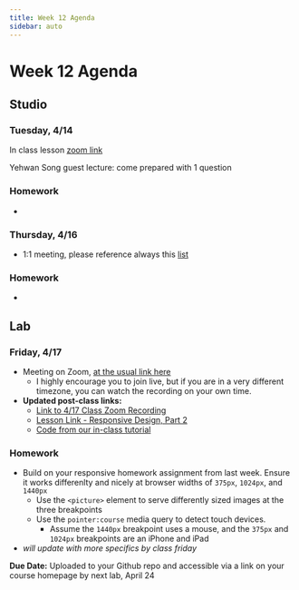 ```yaml
---
title: Week 12 Agenda
sidebar: auto
---
```


# Week 12 Agenda

## Studio

### Tuesday, 4/14

In class lesson [zoom link](https://NewSchool.zoom.us/j/832466251)

Yehwan Song guest lecture: come prepared with 1 question

### Homework

-

### Thursday, 4/16

- 1:1 meeting, please reference always this [list](https://docs.google.com/document/d/1ZGfUVxVYqXkTQdXlLVycwDadLDNuwlLrpaY1_ll6zCQ/edit)

### Homework

-

## Lab

### Friday, 4/17

- Meeting on Zoom, [at the usual link here](https://NewSchool.zoom.us/j/6890998105)
  - I highly encourage you to join live, but if you are in a very different timezone, you can watch the recording on your own time.
- <b>Updated post-class links:</b>
  - [Link to 4/17 Class Zoom Recording](-disabled)
  - [Lesson Link - Responsive Design, Part 2](../lessons/lab/lesson-12)
  - [Code from our in-class tutorial](https://github.com/AndrewLevinson/symmetrical-octo-potato/tree/master/lab/week-12/in-class-example-disabled)

### Homework

- Build on your responsive homework assignment from last week. Ensure it works differenlty and nicely at browser widths of `375px`, `1024px`, and `1440px`
  - Use the `<picture>` element to serve differently sized images at the three breakpoints
  - Use the `pointer:course` media query to detect touch devices.
    - Assume the `1440px` breakpoint uses a mouse, and the `375px` and `1024px` breakpoints are an iPhone and iPad
- <i>will update with more specifics by class friday</i>

<b>Due Date:</b> Uploaded to your Github repo and accessible via a link on your course homepage by next lab, April 24

